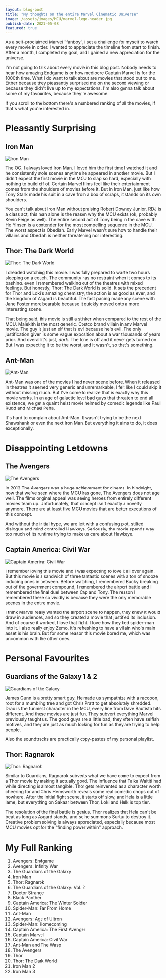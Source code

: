 ```yaml
---
layout: blog-post
title: "My thoughts on the entire Marvel Cinematic Universe"
image: /assets/images/MCU/marvel-logo-header.jpg
publish-date: 2021-05-08
featured: true
---
```


As a self-proclaimed Marvel "fanboy", I set a challenge for myself to watch every movie in order. I wanted to appreciate the timeline from start to finish. After a month, I completed my goal, and I gained a new appreciation for the universe.

I'm not going to talk about every movie in this blog post. Nobody needs to hear how amazing Endgame is or how mediocre Captain Marvel is for the 1000th time. What I do want to talk about are movies that stood out to me. Either because they pleasantly surprised me on the second viewing or because they didn't live up to my expectations. I'm also gonna talk about some of my favourites, because they're awesome. 

If you scroll to the bottom there's a numbered ranking of all the movies, if that's what you're interested in.

# Pleasantly Surprising

## Iron Man

<img class="blog-image" src="/assets/images/MCU/ironman.jpeg" alt="Iron Man" />

The OG. I always loved Iron Man. I loved him the first time I watched it and he consistently stole scenes anytime he appeared in another movie. But I didn't expect the first movie in the MCU to slap so hard, especially with nothing to build off of. Certain Marvel films feel like their entertainment comes from the shoulders of movies before it. But in Iron Man, just like how Tony Stark made his suit in a cave from a box of scraps, it stands on its own shoulders. 

You can't talk about Iron Man without praising Robert Downey Junior. RDJ is a class act, this man alone is the reason why the MCU exists (ok, probably Kevin Feige as well). The entire second act of Tony being in the cave with Ho Yinsen is a contender for the most compelling sequence in the MCU. The worst aspect is Obediah. Early Marvel wasn't sure how to handle their villains and Obediah is neither threatening nor interesting.

## Thor: The Dark World

<img class="blog-image" src="/assets/images/MCU/darkworld.jpg" alt="Thor: The Dark World" />

I dreaded watching this movie. I was fully prepared to waste two hours sleeping on a couch. The community has no restraint when it comes to its bashing, even I remembered walking out of the theatres with mixed feelings. But honestly, Thor: The Dark World is solid. It sets the precedent for Thor and Loki's amazing chemistry, the action is as good as ever, and the kingdom of Asgard is beautiful. The fast pacing made any scene with Jane Foster more bearable because it quickly moved onto a more interesting scene.

That being said, this movie is still a stinker when compared to the rest of the MCU. Malekith is the most generic, Costco brand villain in any Marvel movie. The guy is just an elf that is evil because he's evil. The only justification given is some vague exposition about a war thousands of years prior. And overall it's just, *dark*. The tone is off and it never gets turned on. But I was expecting it to be the worst, and it wasn't, so that's something.

## Ant-Man

<img class="blog-image" src="/assets/images/MCU/antman.jfif" alt="Ant-Man" />

Ant-Man was one of the movies I had never scene before. When it released in theatres it seemed very generic and unremarkable, I felt like I could skip it without missing much. But I've come to realize that is exactly why this movie works. In an age of galactic level bad guys that threaten to end all existence, we get a quaint heist movie helmed by comedic legends like Paul Rudd and Michael Peña. 

It's hard to complain about Ant-Man. It wasn't trying to be the next Shawshank or even the next Iron Man. But everything it aims to do, it does exceptionally. 


# Disappointing Letdowns

## The Avengers

<img class="blog-image" src="/assets/images/MCU/avengers.jpg" alt="The Avengers" />

In 2012 The Avengers was a huge achievement for cinema. In hindsight, now that we've seen where the MCU has gone, The Avengers does not age well. The films original appeal was seeing heroes from entirely different movies team up. Unfortunately, that concept isn't exactly a novelty anymore. There are at least five MCU movies that are better executions of this concept.

And without the initial hype, we are left with a confusing plot, stilted dialogue and mind controlled Hawkeye. Seriously, the movie spends way too much of its runtime trying to make us care about Hawkeye.

## Captain America: Civil War

<img class="blog-image" src="/assets/images/MCU/civilwar.jpg" alt="Captain America: Civil War" />

I remember loving this movie and I was expecting to love it all over again. But this movie is a sandwich of three fantastic scenes with a ton of snooze inducing ones in between. Before watching, I remembered Bucky breaking out of the government compound, I remembered the airport battle and I remembered the final duel between Cap and Tony. The reason I remembered these so vividly is because they were the only memorable scenes in the entire movie.

I think Marvel really wanted the airport scene to happen, they knew it would draw in audiences, and so they created a movie that justified its inclusion. And of course it worked, I love that fight. I love how they tied spider-man into it. I also really enjoy Zemo, it's refreshing to have a villain who's main asset is his brain. But for some reason this movie bored me, which was uncommon with the other ones.


# Personal Favourites

## Guardians of the Galaxy 1 & 2

<img class="blog-image" src="/assets/images/MCU/guardians.jpg" alt="Guardians of the Galaxy" />

James Gunn is a pretty smart guy. He made us sympathize with a raccoon, root for a mumbling tree and got Chris Pratt to get absolutely shredded. Drax is the funniest character in the MCU, every line from Dave Bautista hits different. And these movies are just fun. They subvert everything Marvel previously taught us. The good guys are a little bad, they often have selfish motives, and they are just as much looking for fun as they are trying to help people. 

Also the soundtracks are practically copy-pastes of my personal playlist.

## Thor: Ragnarok

<img class="blog-image" src="/assets/images/MCU/ragnarok.jpeg" alt="Thor: Ragnarok" />

Similar to Guardians, Ragnarok subverts what we have come to expect from a Thor movie by making it actually good. The influence that Taika Waititi had while directing is almost tangible. Thor gets reinvented as a character worth cheering for and Chris Hemsworth reveals some real comedic chops out of nowhere. After the initial fight scene, it starts off slow, and Hela is a little lame, but everything on Sakaar between Thor, Loki and Hulk is top tier. 

The resolution of the final battle is genius. Thor realizes that Hela can't be beat as long as Asgard stands, and so he summons Surtur to destroy it. Creative problem solving is always appreciated, especially because most MCU movies opt for the "finding power within" approach. 

# My Full Ranking

1. Avengers: Endgame
2. Avengers: Infinity War
3. The Guardians of the Galaxy 
4. Iron Man
5. Thor: Ragnarok
6. The Guardians of the Galaxy: Vol. 2
7. Doctor Strange
8. Black Panther
9. Captain America: The Winter Soldier
10. Spider-Man: Far From Home
11. Ant-Man
12. Avengers: Age of Ultron
13. Spider-Man: Homecoming
14. Captain America: The First Avenger
15. Captain Marvel
16. Captain America: Civil War
17. Ant-Man and The Wasp
18. The Avengers
19. Thor
20. Thor: The Dark World
21. Iron Man 2
22. Iron Man 3